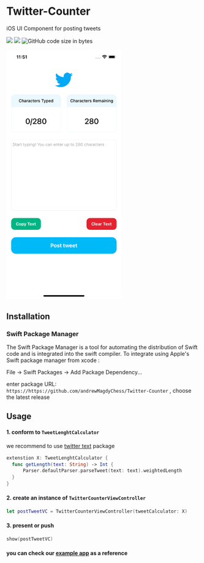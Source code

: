 # Twitter-Counter
iOS UI Component for posting tweets

![](https://img.shields.io/badge/Platform-iOS-orange)
<img src="https://img.shields.io/badge/minimum%20iOS%20version-10-red">
![GitHub code size in bytes](https://img.shields.io/github/languages/code-size/andrewMagdyChess/Twitter-Counter)

<img src="Sources/Twitter-Counter/Resources/MicrosoftTeams-image%20(4).png" width="300"> 

## Installation
### Swift Package Manager
The Swift Package Manager is a tool for automating the distribution of Swift code and is integrated into the swift compiler.
To integrate using Apple's Swift package manager from xcode :

File -> Swift Packages -> Add Package Dependency... 

enter package URL: ```https://https://github.com/andrewMagdyChess/Twitter-Counter``` , choose the latest release

## Usage
#### 1. conform to ```TweetLenghtCalculator```
we recommend to use [twitter text](https://github.com/nysander/twitter-text) package
```swift
extenstion X: TweetLenghtCalculator {
  func getLength(text: String) -> Int {
      Parser.defaultParser.parseTweet(text: text).weightedLength
  }
}
```
#### 2. create an instance of ```TwitterCounterViewController```
```swift
let postTweetVC = TwitterCounterViewController(tweetCalculator: X)
```
#### 3. present or push
```swift
show(postTweetVC)
```

#### you can check our [example app](Sources/twitterCounter) as a reference
